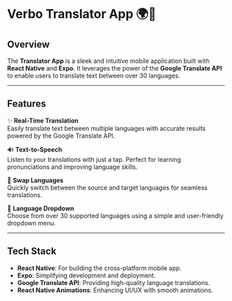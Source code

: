 # Verbo Translator App 🌍📱

## Overview

The **Translator App** is a sleek and intuitive mobile application built with **React Native** and **Expo**. It leverages the power of the **Google Translate API** to enable users to translate text between over 30 languages.

---

## Features

✨ **Real-Time Translation**  
Easily translate text between multiple languages with accurate results powered by the Google Translate API.

🔊 **Text-to-Speech**  
Listen to your translations with just a tap. Perfect for learning pronunciations and improving language skills.

🔄 **Swap Languages**  
Quickly switch between the source and target languages for seamless translations.

📜 **Language Dropdown**  
Choose from over 30 supported languages using a simple and user-friendly dropdown menu.

---

## Tech Stack

- **React Native**: For building the cross-platform mobile app.  
- **Expo**: Simplifying development and deployment.  
- **Google Translate API**: Providing high-quality language translations.  
- **React Native Animations**: Enhancing UI/UX with smooth animations.  

